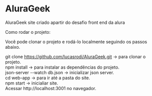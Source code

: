 # AluraGeek
AluraGeek site criado apartir do desafio front end da alura

Como rodar o projeto:

Você pode clonar o projeto e rodá-lo localmente seguindo os passos abaixo.

git clone https://github.com/lucasrodi/AluraGeek.git -> para clonar o projeto.<br/>
npm install -> para instalar as dependências do projeto.<br/>
json-server --watch db.json -> inicializar json server.<br/>
cd web-app -> para ir até a pasta do site.<br/>
npm start -> inicialiar site.<br/>
Acessar http://localhost:3001 no navegador.<br/>




